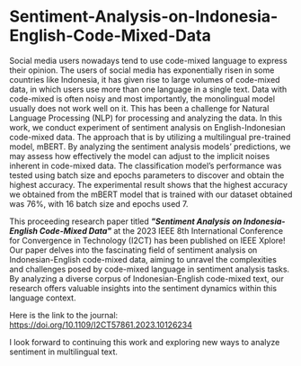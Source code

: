 # Sentiment-Analysis-on-Indonesia-English-Code-Mixed-Data
Social media users nowadays tend to use code-mixed language to express their opinion. The users of social media has exponentially risen in some countries like Indonesia, it has given rise to large volumes of code-mixed data, in which users use more than one language in a single text. Data with code-mixed is often noisy and most importantly, the monolingual model usually does not work well on it. This has been a challenge for Natural Language Processing (NLP) for processing and analyzing the data. In this work, we conduct experiment of sentiment analysis on English-Indonesian code-mixed data. The approach that is by utilizing a multilingual pre-trained model, mBERT. By analyzing the sentiment analysis models’ predictions, we may assess how effectively the model can adjust to the implicit noises inherent in code-mixed data. The classification model’s performance was tested using batch size and epochs parameters to discover and obtain the highest accuracy. The experimental result shows that the highest accuracy we obtained from the mBERT model that is trained with our dataset obtained was 76%, with 16 batch size and epochs used 7.


This proceeding research paper titled **_"Sentiment Analysis on Indonesia-English Code-Mixed Data"_** at the 2023 IEEE 8th International Conference for Convergence in Technology (I2CT) has been published on IEEE Xplore! Our paper delves into the fascinating field of sentiment analysis on Indonesian-English code-mixed data, aiming to unravel the complexities and challenges posed by code-mixed language in sentiment analysis tasks. By analyzing a diverse corpus of Indonesian-English code-mixed text, our research offers valuable insights into the sentiment dynamics within this language context.

Here is the link to the journal: https://doi.org/10.1109/I2CT57861.2023.10126234

I look forward to continuing this work and exploring new ways to analyze sentiment in multilingual text.
